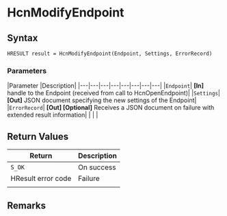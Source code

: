 # HcnModifyEndpoint

## Syntax
`HRESULT result = HcnModifyEndpoint(Endpoint, Settings, ErrorRecord)`

### Parameters
|Parameter     |Description|
|---|---|---|---|---|---|---|---| 
|`Endpoint`| **[In]** handle to the Endpoint (received from call to HcnOpenEndpoint)|
|`Settings`| **[Out]** JSON document specifying the new settings of the Endpoint|
|`ErrorRecord`| **[Out] [Optional]** Receives a JSON document on failure with extended result information|
|    |    | 



## Return Values
|Return | Description|
|---|---|
|`S_OK`|On success|
|HResult error code|Failure|
|     |     |

## Remarks
